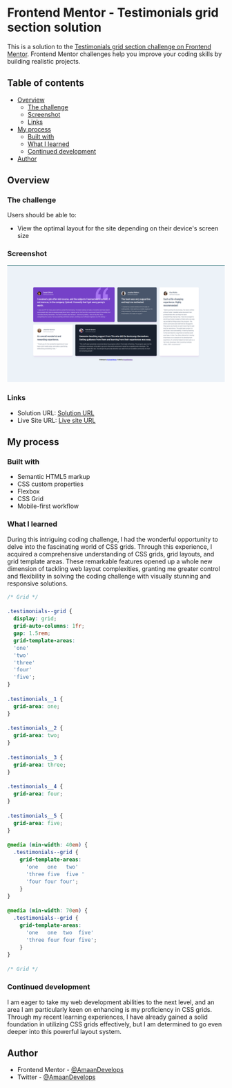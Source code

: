 # Frontend Mentor - Testimonials grid section solution

This is a solution to the [Testimonials grid section challenge on Frontend Mentor](https://www.frontendmentor.io/challenges/testimonials-grid-section-Nnw6J7Un7). Frontend Mentor challenges help you improve your coding skills by building realistic projects. 

## Table of contents

- [Overview](#overview)
  - [The challenge](#the-challenge)
  - [Screenshot](#screenshot)
  - [Links](#links)
- [My process](#my-process)
  - [Built with](#built-with)
  - [What I learned](#what-i-learned)
  - [Continued development](#continued-development)
- [Author](#author)

## Overview

### The challenge

Users should be able to:

- View the optimal layout for the site depending on their device's screen size

### Screenshot

![](./Selection_003.png)

### Links

- Solution URL: [Solution URL](https://www.frontendmentor.io/solutions/responsive-layout-using-css-grid-Ak0mS8J0Ab)
- Live Site URL: [Live site URL](https://clever-puffpuff-a555c2.netlify.app/)

## My process

### Built with

- Semantic HTML5 markup
- CSS custom properties
- Flexbox
- CSS Grid
- Mobile-first workflow

### What I learned

During this intriguing coding challenge, I had the wonderful opportunity to delve into the fascinating world of CSS grids. Through this experience, I acquired a comprehensive understanding of CSS grids, grid layouts, and grid template areas. These remarkable features opened up a whole new dimension of tackling web layout complexities, granting me greater control and flexibility in solving the coding challenge with visually stunning and responsive solutions.

```css
/* Grid */

.testimonials--grid {
  display: grid;
  grid-auto-columns: 1fr;
  gap: 1.5rem;
  grid-template-areas: 
  'one'
  'two'
  'three'
  'four'
  'five';
} 

.testimonials__1 {
  grid-area: one;
}

.testimonials__2 {
  grid-area: two;
}

.testimonials__3 {
  grid-area: three;
}

.testimonials__4 {
  grid-area: four;
}

.testimonials__5 {
  grid-area: five;
}

@media (min-width: 40em) { 
  .testimonials--grid {
    grid-template-areas: 
      'one   one   two'
      'three five  five '
      'four four four';
    }
}

@media (min-width: 70em) { 
  .testimonials--grid {
    grid-template-areas: 
      'one   one  two  five'
      'three four four five';
    }
}

/* Grid */

```

### Continued development

I am eager to take my web development abilities to the next level, and an area I am particularly keen on enhancing is my proficiency in CSS grids. Through my recent learning experiences, I have already gained a solid foundation in utilizing CSS grids effectively, but I am determined to go even deeper into this powerful layout system.

## Author

- Frontend Mentor - [@AmaanDevelops](https://www.frontendmentor.io/profile/amaandevelops)
- Twitter - [@AmaanDevelops](https://www.twitter.com/amaandevelops)
